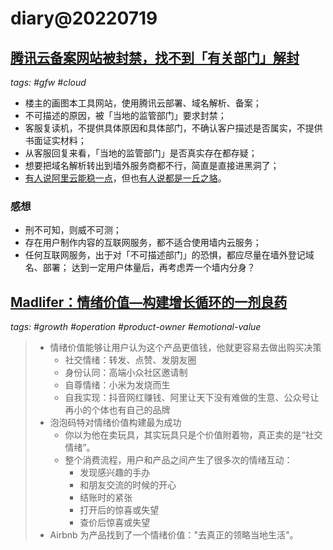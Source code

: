 # diary@20220719

## [腾讯云备案网站被封禁，找不到「有关部门」解封](https://www.v2ex.com/t/867078)
_tags: #gfw #cloud_

- 楼主的画图本工具网站，使用腾讯云部署、域名解析、备案；
- 不可描述的原因，被「当地的监管部门」要求封禁；
- 客服复读机，不提供具体原因和具体部门，不确认客户描述是否属实，不提供书面证实材料；
- 从客服回复来看，「当地的监管部门」是否真实存在都存疑；
- 想要把域名解析转出到墙外服务商都不行，简直是直接进黑洞了；
- [有人说阿里云能稳一点](https://www.v2ex.com/t/867078?p=3#r_11894047)，但也[有人说都是一丘之貉](https://www.v2ex.com/t/867078?p=3#r_11893545)。

### 感想

- 刑不可知，则威不可测；
- 存在用户制作内容的互联网服务，都不适合使用墙内云服务；
- 任何互联网服务，出于对「不可描述部门」的恐惧，都应尽量在墙外登记域名、部署；
    达到一定用户体量后，再考虑弄一个墙内分身？

## [Madlifer：情绪价值—构建增长循环的一剂良药](https://produck.zhubai.love/posts/2148731797176049664)
_tags: #growth #operation #product-owner #emotional-value_

> - 情绪价值能够让用户认为这个产品更值钱，他就更容易去做出购买决策
>   - 社交情绪：转发、点赞、发朋友圈
>   - 身份认同：高端小众社区邀请制
>   - 自尊情绪：小米为发烧而生
>   - 自我实现：抖音网红赚钱、阿里让天下没有难做的生意、公众号让再小的个体也有自己的品牌
> - 泡泡码特对情绪价值构建最为成功
>   - 你以为他在卖玩具，其实玩具只是个价值附着物，真正卖的是“社交情绪”。
>   - 整个消费流程，用户和产品之间产生了很多次的情绪互动：
>     - 发现感兴趣的手办
>     - 和朋友交流的时候的开心
>     - 结账时的紧张
>     - 打开后的惊喜或失望
>     - 查价后惊喜或失望
> - Airbnb 为产品找到了一个情绪价值："去真正的领略当地生活"。
